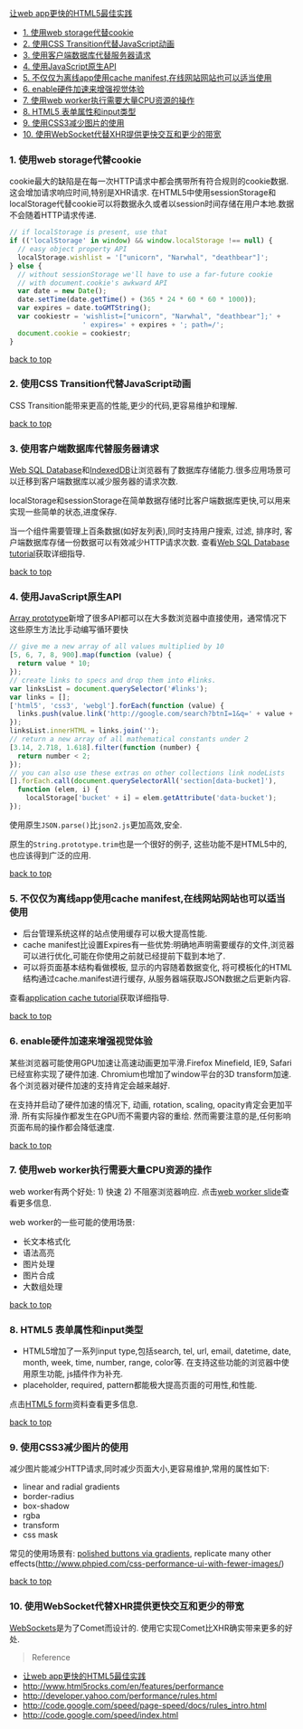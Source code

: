 [让web app更快的HTML5最佳实践](#top)

- [1. 使用web storage代替cookie](#使用web-storage代替cookie)
- [2. 使用CSS Transition代替JavaScript动画](#使用CSS-Transition代替JavaScript动画)
- [3. 使用客户端数据库代替服务器请求](#使用客户端数据库代替服务器请求)
- [4. 使用JavaScript原生API](#使用JavaScript原生API)
- [5. 不仅仅为离线app使用cache manifest,在线网站网站也可以适当使用](#不仅仅为离线app使用cache-manifest)
- [6. enable硬件加速来增强视觉体验](#enable硬件加速来增强视觉体验)
- [7. 使用web worker执行需要大量CPU资源的操作](#使用web-worker执行需要大量CPU资源的操作)
- [8. HTML5 表单属性和input类型](#HTML5表单属性和input类型)
- [9. 使用CSS3减少图片的使用](#使用CSS3减少图片的使用)
- [10. 使用WebSocket代替XHR提供更快交互和更少的带宽](#使用WebSocket代替XHR提供更快交互和更少的带宽)

<h3 id="使用web-storage代替cookie">1. 使用web storage代替cookie</h3>

cookie最大的缺陷是在每一次HTTP请求中都会携带所有符合规则的cookie数据.这会增加请求响应时间,特别是XHR请求. 在HTML5中使用sessionStorage和localStorage代替cookie可以将数据永久或者以session时间存储在用户本地.数据不会随着HTTP请求传递.

```javascript
// if localStorage is present, use that
if (('localStorage' in window) && window.localStorage !== null) {
  // easy object property API
  localStorage.wishlist = '["unicorn", "Narwhal", "deathbear"]';
} else {
  // without sessionStorage we'll have to use a far-future cookie
  // with document.cookie's awkward API
  var date = new Date();
  date.setTime(date.getTime() + (365 * 24 * 60 * 60 * 1000));
  var expires = date.toGMTString();
  var cookiestr = 'wishlist=["unicorn", "Narwhal", "deathbear"];' +
                  ' expires=' + expires + '; path=/';
  document.cookie = cookiestr;
}
```

[back to top](#top)

<h3 id="使用CSS-Transition代替JavaScript动画">2. 使用CSS Transition代替JavaScript动画</h3>

CSS Transition能带来更高的性能,更少的代码,更容易维护和理解.

[back to top](#top)

<h3 id="使用客户端数据库代替服务器请求">3. 使用客户端数据库代替服务器请求</h3>

[Web SQL Database](http://dev.w3.org/html5/webdatabase/)和[IndexedDB](http://www.w3.org/TR/IndexedDB/)让浏览器有了数据库存储能力.很多应用场景可以迁移到客户端数据库以减少服务器的请求次数.

localStorage和sessionStorage在简单数据存储时比客户端数据库更快,可以用来实现一些简单的状态,进度保存.

当一个组件需要管理上百条数据(如好友列表),同时支持用户搜索, 过滤, 排序时, 客户端数据库存储一份数据可以有效减少HTTP请求次数. 查看[Web SQL Database tutorial](https://www.html5rocks.com/en/tutorials/webdatabase/todo/)获取详细指导.

[back to top](#top)

<h3 id="使用JavaScript原生API">4. 使用JavaScript原生API</h3>

[Array prototype](https://developer.mozilla.org/En/Core_JavaScript_1.5_Reference/Objects/Array#Methods)新增了很多API都可以在大多数浏览器中直接使用，通常情况下这些原生方法比手动编写循环要快

```JavaScript
// give me a new array of all values multiplied by 10
[5, 6, 7, 8, 900].map(function (value) {  
  return value * 10;
});
// create links to specs and drop them into #links.
var linksList = document.querySelector('#links');
var links = [];
['html5', 'css3', 'webgl'].forEach(function (value) {
  links.push(value.link('http://google.com/search?btnI=1&q=' + value + ' spec'));
});
linksList.innerHTML = links.join('');
// return a new array of all mathematical constants under 2
[3.14, 2.718, 1.618].filter(function (number) {
  return number < 2;
});
// you can also use these extras on other collections link nodeLists
[].forEach.call(document.querySelectorAll('section[data-bucket]'),
  function (elem, i) {
    localStorage['bucket' + i] = elem.getAttribute('data-bucket');
});
```

使用原生`JSON.parse()`比`json2.js`更加高效,安全.

原生的`String.prototype.trim`也是一个很好的例子, 这些功能不是HTML5中的,也应该得到广泛的应用.

[back to top](#top)

<h3 id="不仅仅为离线app使用cache-manifest">5. 不仅仅为离线app使用cache manifest,在线网站网站也可以适当使用</h3>

- 后台管理系统这样的站点使用缓存可以极大提高性能.
- cache manifest比设置Expires有一些优势:明确地声明需要缓存的文件,浏览器可以进行优化,可能在你使用之前就已经提前下载到本地了.
- 可以将页面基本结构看做模板, 显示的内容随着数据变化, 将可模板化的HTML结构通过cache.manifest进行缓存, 从服务器端获取JSON数据之后更新内容.

查看[application cache tutorial](http://www.html5rocks.com/tutorials/appcache/beginner/)获取详细指导.

[back to top](#top)

<h3 id="enable硬件加速来增强视觉体验">6. enable硬件加速来增强视觉体验</h3>

某些浏览器可能使用GPU加速让高速动画更加平滑.Firefox Minefield, IE9, Safari已经宣称实现了硬件加速. Chromium也增加了window平台的3D transform加速.各个浏览器对硬件加速的支持肯定会越来越好.

在支持并启动了硬件加速的情况下, 动画, rotation, scaling, opacity肯定会更加平滑. 所有实际操作都发生在GPU而不需要内容的重绘. 然而需要注意的是,任何影响页面布局的操作都会降低速度.

[back to top](#top)

<h3 id="使用web-worker执行需要大量CPU资源的操作">7. 使用web worker执行需要大量CPU资源的操作</h3>

web worker有两个好处: 1) 快速 2) 不阻塞浏览器响应. 点击[web worker slide](http://slides.html5rocks.com/#web-workers)查看更多信息.

web worker的一些可能的使用场景:

- 长文本格式化
- 语法高亮
- 图片处理
- 图片合成
- 大数组处理

[back to top](#top)

<h3 id="HTML5表单属性和input类型">8. HTML5 表单属性和input类型</h3>

- HTML5增加了一系列input type,包括search, tel, url, email, datetime, date, month, week, time, number, range, color等. 在支持这些功能的浏览器中使用原生功能, js插件作为补充.
- placeholder, required, pattern都能极大提高页面的可用性,和性能.

点击[HTML5 form](http://cubiq.org/dropbox/cssgrad.html)资料查看更多信息.

[back to top](#top)

<h3 id="使用CSS3减少图片的使用">9. 使用CSS3减少图片的使用</h3>

减少图片能减少HTTP请求,同时减少页面大小,更容易维护,常用的属性如下:

- linear and radial gradients
- border-radius
- box-shadow
- rgba
- transform
- css mask

常见的使用场景有: [polished buttons via gradients](http://cubiq.org/dropbox/cssgrad.html), replicate many other effects(http://www.phpied.com/css-performance-ui-with-fewer-images/)

[back to top](#top)

<h3 id="使用WebSocket代替XHR提供更快交互和更少的带宽">10. 使用WebSocket代替XHR提供更快交互和更少的带宽</h3>

[WebSockets](http://dev.w3.org/html5/websockets/)是为了Comet而设计的. 使用它实现Comet比XHR确实带来更多的好处.

> Reference

- [让web app更快的HTML5最佳实践](https://segmentfault.com/a/1190000002884052)
- http://www.html5rocks.com/en/features/performance
- http://developer.yahoo.com/performance/rules.html
- http://code.google.com/speed/page-speed/docs/rules_intro.html
- http://code.google.com/speed/index.html
